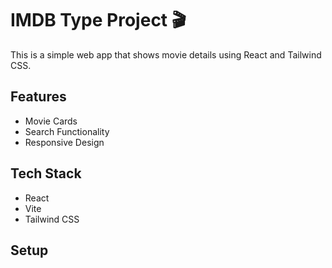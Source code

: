 # IMDB Type Project 🎬

This is a simple web app that shows movie details using React and Tailwind CSS.

## Features
- Movie Cards
- Search Functionality
- Responsive Design

## Tech Stack
- React
- Vite
- Tailwind CSS

## Setup

